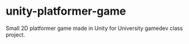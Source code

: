 # unity-platformer-game
Small 2D platformer game made in Unity for University gamedev class project.
